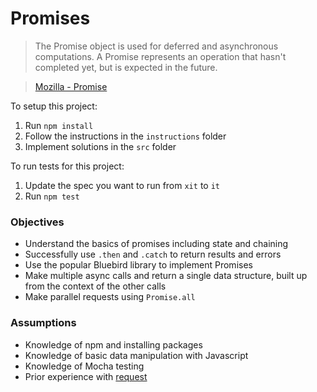 # Promises

> The Promise object is used for deferred and asynchronous computations. A Promise represents an operation that hasn't completed yet, but is expected in the future.

> [Mozilla - Promise](https://developer.mozilla.org/en-US/docs/Web/JavaScript/Reference/Global_Objects/Promise)

To setup this project:

1. Run `npm install`
1. Follow the instructions in the `instructions` folder
1. Implement solutions in the `src` folder

To run tests for this project:

1. Update the spec you want to run from `xit` to `it`
1. Run `npm test`

### Objectives

* Understand the basics of promises including state and chaining
* Successfully use `.then` and `.catch` to return results and errors
* Use the popular Bluebird library to implement Promises
* Make multiple async calls and return a single data structure, built up from the context of the other calls
* Make parallel requests using `Promise.all`


### Assumptions

* Knowledge of npm and installing packages
* Knowledge of basic data manipulation with Javascript
* Knowledge of Mocha testing
* Prior experience with [request](https://github.com/request/request)
